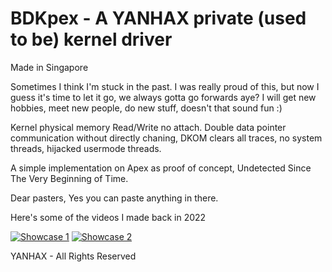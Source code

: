 # BDKpex - A YANHAX private (used to be) kernel driver

Made in Singapore

Sometimes I think I'm stuck in the past. I was really proud of this, but now I guess it's time to let it go, we always gotta go forwards aye? I will get new hobbies, meet new people, do new stuff, doesn't that sound fun :)

Kernel physical memory Read/Write no attach. Double data pointer communication without directly chaning, DKOM clears all traces, no system threads, hijacked usermode threads.

A simple implementation on Apex as proof of concept, Undetected Since The Very Beginning of Time.

Dear pasters, Yes you can paste anything in there.

Here's some of the videos I made back in 2022

[![Showcase 1](https://img.youtube.com/vi/fQQOC9evsuE/0.jpg)](https://www.youtube.com/watch?v=fQQOC9evsuE)
[![Showcase 2](https://img.youtube.com/vi/-Jm-8XeVV5c/0.jpg)](https://www.youtube.com/watch?v=-Jm-8XeVV5c)

YANHAX - All Rights Reserved
